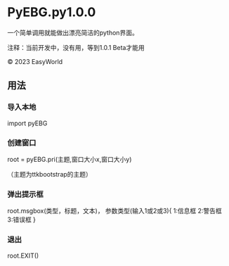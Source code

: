 # PyEBG.py1.0.0
一个简单调用就能做出漂亮简洁的python界面。

注释：当前开发中，没有用，等到1.0.1 Beta才能用

© 2023 EasyWorld


## 用法

### 导入本地

import pyEBG

### 创建窗口

 root = pyEBG.pri(主题,窗口大小x,窗口大小y)
 
 （主题为ttkbootstrap的主题）
### 弹出提示框
 root.msgbox(类型，标题，文本)，
 参数类型(输入1或2或3){
 1:信息框
 2:警告框
 3:错误框
 }
### 退出
 root.EXIT()



 
